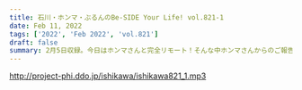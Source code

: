 ```yaml
---
title: 石川・ホンマ・ぶるんのBe-SIDE Your Life! vol.821-1
date: Feb 11, 2022
tags: ['2022', 'Feb 2022', 'vol.821']
draft: false
summary: 2月5日収録。今日はホンマさんと完全リモート！そんな中ホンマさんからのご報告が…
---
```


http://project-phi.ddo.jp/ishikawa/ishikawa821_1.mp3
